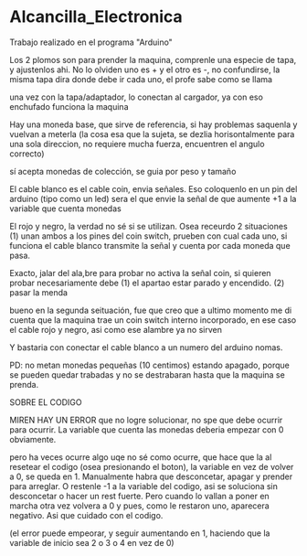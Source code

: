 # Alcancilla_Electronica
Trabajo realizado en el programa "Arduino"

Los 2 plomos son para prender la maquina, comprenle una especie de tapa, y ajustenlos ahi. No lo olviden uno es + y el
otro es -, no confundirse, la misma tapa dira donde debe ir cada uno, el profe sabe como se llama

una vez con la tapa/adaptador, lo conectan al cargador, ya con eso enchufado funciona la maquina

Hay una moneda base, que sirve de referencia, si hay problemas saquenla y vuelvan a meterla (la
cosa esa que la sujeta, se dezlia horisontalmente para una sola direccion, no requiere mucha
fuerza, encuentren el angulo correcto)

sí acepta monedas de colección, se guia por peso y tamaño

El cable blanco es el cable coin, envia señales. Eso coloquenlo en un pin del arduino (tipo como un led)
sera el que envie la señal de que aumente +1 a la variable que cuenta monedas

El rojo y negro, la verdad no sé si se utilizan. Osea receurdo 2 situaciones
(1) unan ambos a los pines del coin switch, prueben con cual cada uno, si funciona el cable blanco
transmite la señal y cuenta por cada moneda que pasa.

Exacto, jalar del ala,bre para probar no activa la señal coin, si quieren probar necesariamente
debe (1) el apartao estar parado y encendido. (2) pasar la menda

bueno en la segunda seituación, fue que creo que a ultimo momento me di cuenta que la maquina trae un coin
switch interno incorporado, en ese caso el cable rojo y negro, asi como ese alambre ya no sirven

Y bastaria con conectar el cable blanco a un numero del arduino nomas.

PD: no metan monedas pequeñas (10 centimos) estando apagado, porque se pueden quedar trabadas y no se destrabaran
hasta que la maquina se prenda.

SOBRE EL CODIGO

MIREN HAY UN ERROR que no logre solucionar, no spe que debe ocurrir para ocurrir. La variable que cuenta
las monedas deberia empezar con 0 obviamente.

pero ha veces ocurre algo uqe no sé como ocurre, que hace que la al resetear el codigo (osea presionando
el boton), la variable en vez de volver a 0, se queda en 1. Manualmente habra que desconcetar, apagar y prender
para arreglar. O restenle -1 a la variable del codigo, asi se soluciona sin desconcetar o hacer un rest fuerte.
Pero cuando lo vallan a poner en marcha otra vez volvera a 0 y pues, como le restaron uno, aparecera negativo.
Asi que cuidado con el codigo.

(el error puede empeorar, y seguir aumentando en 1, haciendo que la variable de inicio sea 2 o 3 o 4 en vez de 0)
